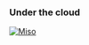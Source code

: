 ### Under the cloud

[![Miso](https://github-readme-stats.vercel.app/api/pin/?username=curtisnewbie&repo=miso&show_owner=true&theme=github_dark_dimmed)](https://github.com/curtisnewbie/miso)